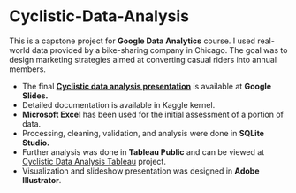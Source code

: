 # Cyclistic-Data-Analysis
This is a capstone project for **Google Data Analytics** course. I used real-world data provided by a bike-sharing company in Chicago. The goal was to design marketing strategies aimed at converting casual riders into annual members.

* The final [__Cyclistic data analysis presentation__](https://docs.google.com/presentation/d/1dJFRqilNzjHMs279K3sWfbKWjDg61FYBVdgC7RNCG_w/edit?usp=sharing) is available at **Google Slides.** 
* Detailed documentation is available in Kaggle kernel.
* **Microsoft Excel** has been used for the initial assessment of a portion of data. 
* Processing, cleaning, validation, and analysis were done in **SQLite Studio.**
* Further analysis was done in **Tableau Public** and can be viewed at [Cyclistic Data Analysis Tableau](https://public.tableau.com/app/profile/dmnorth/viz/CyclisticDataAnalysisTableau/select) project.
* Visualization and slideshow presentation was designed in **Adobe Illustrator**.
